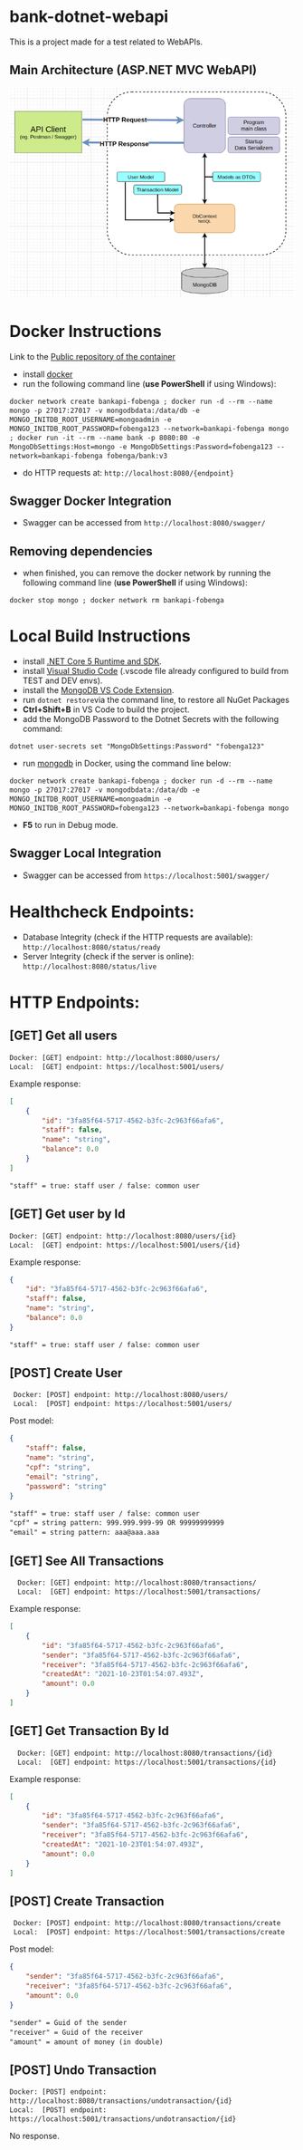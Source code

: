 # bank-dotnet-webapi

This is a project made for a test related to WebAPIs.

## Main Architecture (ASP.NET MVC WebAPI)

![](APIModel.png)

# Docker Instructions

Link to the [Public repository of the container](https://hub.docker.com/r/fobenga/bank)

-   install [docker](https://www.docker.com/)
-   run the following command line (**use PowerShell** if using Windows):

```console
docker network create bankapi-fobenga ; docker run -d --rm --name mongo -p 27017:27017 -v mongodbdata:/data/db -e MONGO_INITDB_ROOT_USERNAME=mongoadmin -e MONGO_INITDB_ROOT_PASSWORD=fobenga123 --network=bankapi-fobenga mongo ; docker run -it --rm --name bank -p 8080:80 -e MongoDbSettings:Host=mongo -e MongoDbSettings:Password=fobenga123 --network=bankapi-fobenga fobenga/bank:v3
```

-   do HTTP requests at: `http://localhost:8080/{endpoint}`

## Swagger Docker Integration

-   Swagger can be accessed from `http://localhost:8080/swagger/`

## Removing dependencies

-   when finished, you can remove the docker network by running the following command line (**use PowerShell** if using Windows):

```console
docker stop mongo ; docker network rm bankapi-fobenga
```

# Local Build Instructions

-   install [.NET Core 5 Runtime and SDK](https://dotnet.microsoft.com/download).
-   install [Visual Studio Code](https://code.visualstudio.com/) (.vscode file already configured to build from TEST and DEV envs).
-   install the [MongoDB VS Code Extension](https://marketplace.visualstudio.com/items?itemName=mongodb.mongodb-vscode).
-   run `dotnet restore`via the command line, to restore all NuGet Packages
-   **Ctrl+Shift+B** in VS Code to build the project.
-   add the MongoDB Password to the Dotnet Secrets with the following command:

```console
dotnet user-secrets set "MongoDbSettings:Password" "fobenga123"
```

-   run [mongodb](https://hub.docker.com/_/mongo) in Docker, using the command line below:

```console
docker network create bankapi-fobenga ; docker run -d --rm --name mongo -p 27017:27017 -v mongodbdata:/data/db -e MONGO_INITDB_ROOT_USERNAME=mongoadmin -e MONGO_INITDB_ROOT_PASSWORD=fobenga123 --network=bankapi-fobenga mongo
```

-   **F5** to run in Debug mode.

## Swagger Local Integration

-   Swagger can be accessed from `https://localhost:5001/swagger/`

# Healthcheck Endpoints:

-   Database Integrity (check if the HTTP requests are available): `http://localhost:8080/status/ready`
-   Server Integrity (check if the server is online): `http://localhost:8080/status/live`

# HTTP Endpoints:

## [GET] Get all users

    Docker: [GET] endpoint: http://localhost:8080/users/
    Local:  [GET] endpoint: https://localhost:5001/users/

Example response:

```json
[
    {
        "id": "3fa85f64-5717-4562-b3fc-2c963f66afa6",
        "staff": false,
        "name": "string",
        "balance": 0.0
    }
]
```

```md
"staff" = true: staff user / false: common user
```

## [GET] Get user by Id

    Docker: [GET] endpoint: http://localhost:8080/users/{id}
    Local:  [GET] endpoint: https://localhost:5001/users/{id}

Example response:

```json
{
    "id": "3fa85f64-5717-4562-b3fc-2c963f66afa6",
    "staff": false,
    "name": "string",
    "balance": 0.0
}
```

```md
"staff" = true: staff user / false: common user
```

## [POST] Create User

     Docker: [POST] endpoint: http://localhost:8080/users/
     Local:  [POST] endpoint: https://localhost:5001/users/

Post model:

```json
{
    "staff": false,
    "name": "string",
    "cpf": "string",
    "email": "string",
    "password": "string"
}
```

```md
"staff" = true: staff user / false: common user
"cpf" = string pattern: 999.999.999-99 OR 99999999999
"email" = string pattern: aaa@aaa.aaa
```

## [GET] See All Transactions

      Docker: [GET] endpoint: http://localhost:8080/transactions/
      Local:  [GET] endpoint: https://localhost:5001/transactions/

Example response:

```json
[
    {
        "id": "3fa85f64-5717-4562-b3fc-2c963f66afa6",
        "sender": "3fa85f64-5717-4562-b3fc-2c963f66afa6",
        "receiver": "3fa85f64-5717-4562-b3fc-2c963f66afa6",
        "createdAt": "2021-10-23T01:54:07.493Z",
        "amount": 0.0
    }
]
```

## [GET] Get Transaction By Id

      Docker: [GET] endpoint: http://localhost:8080/transactions/{id}
      Local:  [GET] endpoint: https://localhost:5001/transactions/{id}

Example response:

```json
[
    {
        "id": "3fa85f64-5717-4562-b3fc-2c963f66afa6",
        "sender": "3fa85f64-5717-4562-b3fc-2c963f66afa6",
        "receiver": "3fa85f64-5717-4562-b3fc-2c963f66afa6",
        "createdAt": "2021-10-23T01:54:07.493Z",
        "amount": 0.0
    }
]
```

## [POST] Create Transaction

     Docker: [POST] endpoint: http://localhost:8080/transactions/create
     Local:  [POST] endpoint: https://localhost:5001/transactions/create

Post model:

```json
{
    "sender": "3fa85f64-5717-4562-b3fc-2c963f66afa6",
    "receiver": "3fa85f64-5717-4562-b3fc-2c963f66afa6",
    "amount": 0.0
}
```

```md
"sender" = Guid of the sender
"receiver" = Guid of the receiver
"amount" = amount of money (in double)
```

## [POST] Undo Transaction

    Docker: [POST] endpoint: http://localhost:8080/transactions/undotransaction/{id}
    Local:  [POST] endpoint: https://localhost:5001/transactions/undotransaction/{id}

No response.
